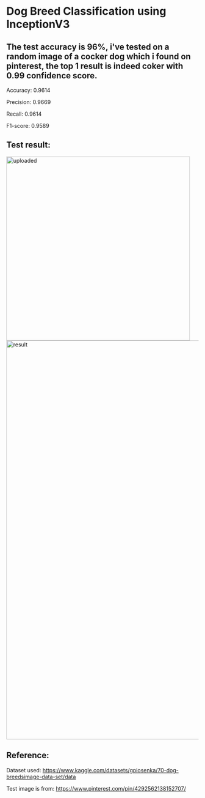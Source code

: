 # Dog Breed Classification using InceptionV3
## The test accuracy is 96%, i've tested on a random image of a cocker dog which i found on pinterest, the top 1 result is indeed coker with 0.99 confidence score.

Accuracy: 0.9614

Precision: 0.9669

Recall: 0.9614

F1-score: 0.9589

## Test result:

<img width="481" alt="uploaded" src="https://github.com/user-attachments/assets/09a9bc61-b474-458b-ae17-5101d3c90d65">

<img width="1043" alt="result" src="https://github.com/user-attachments/assets/2317cae5-ac42-49ac-837a-20e62bd64a17">

## Reference:

Dataset used: https://www.kaggle.com/datasets/gpiosenka/70-dog-breedsimage-data-set/data

Test image is from: https://www.pinterest.com/pin/4292562138152707/

